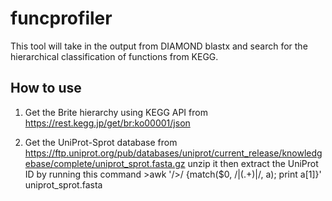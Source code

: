 # funcprofiler
This tool will take in the output from DIAMOND blastx and search for the hierarchical classification of functions from KEGG.

## How to use

1) Get the Brite hierarchy using KEGG API from https://rest.kegg.jp/get/br:ko00001/json

2) Get the UniProt-Sprot database from https://ftp.uniprot.org/pub/databases/uniprot/current_release/knowledgebase/complete/uniprot_sprot.fasta.gz unzip it then extract the UniProt ID by running this command >awk '/>/ {match($0, /\|(.+)\|/, a); print a[1]}' uniprot_sprot.fasta

